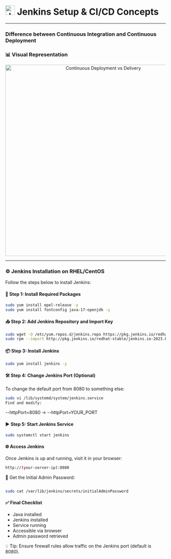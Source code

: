 # <img src="https://www.jenkins.io/images/logos/jenkins/jenkins.png" alt="Jenkins Logo" width="30"/> **Jenkins Setup & CI/CD Concepts**

---
###   Difference between **Continuous Integration** and **Continuous Deployment**

### 📊 Visual Representation

<p align="center">
  <img src="https://www.novelvista.com/resources/images/blogs/details/what-is-continuous-deployment-delivery.webp" alt="Continuous Deployment vs Delivery" width="600"/>
</p>

---

### ⚙️ Jenkins Installation on RHEL/CentOS

Follow the steps below to install Jenkins:

#### 🔧 Step 1: Install Required Packages

```bash
sudo yum install epel-release -y
sudo yum install fontconfig java-17-openjdk -y
```
#### 📥 Step 2: Add Jenkins Repository and Import Key

```bash
sudo wget -O /etc/yum.repos.d/jenkins.repo https://pkg.jenkins.io/redhat-stable/jenkins.repo --no-check-certificate
sudo rpm --import http://pkg.jenkins.io/redhat-stable/jenkins.io-2023.key
```
#### 📦 Step 3: Install Jenkins

```bash
sudo yum install jenkins -y
```
#### 🛠️ Step 4: Change Jenkins Port (Optional)

To change the default port from 8080 to something else:
```bash
sudo vi /lib/systemd/system/jenkins.service
Find and modify:
```
--httpPort=8080 → --httpPort=YOUR_PORT

#### ▶️ Step 5: Start Jenkins Service

```bash
sudo systemctl start jenkins
```

#### 🌐 Access Jenkins
Once Jenkins is up and running, visit it in your browser:
```bash
http://(your-server-ip):8080
```

🔐 Get the Initial Admin Password:
```bash

sudo cat /var/lib/jenkins/secrets/initialAdminPassword
```

#### ✅ Final Checklist
 - Java installed
 - Jenkins installed
 - Service running
 - Accessible via browser
 - Admin password retrieved
   
💡 Tip: Ensure firewall rules allow traffic on the Jenkins port (default is 8080).
